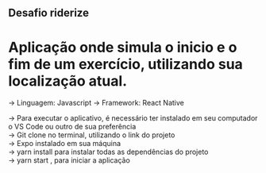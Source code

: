 ## Desafio riderize

# Aplicação onde simula o inicio e o fim de um exercício, utilizando sua localização atual.

-> Linguagem: Javascript
-> Framework: React Native

-> Para executar o aplicativo, é necessário ter instalado em seu computador o VS Code ou outro de sua preferência <br>
-> Git clone no terminal, utilizando o link do projeto <br>
-> Expo instalado em sua máquina <br>
-> yarn install para instalar todas as dependências do projeto <br>
-> yarn start , para iniciar a aplicação <br>
